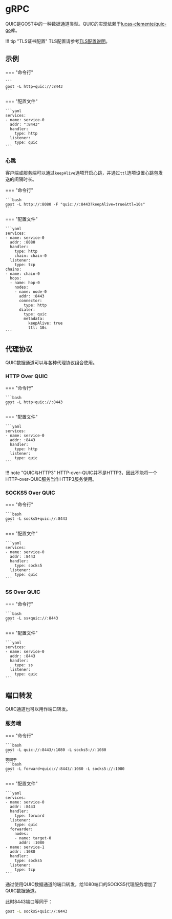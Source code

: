 # gRPC

QUIC是GOST中的一种数据通道类型。QUIC的实现依赖于[lucas-clemente/quic-go](https://pkg.go.dev/github.com/lucas-clemente/quic-go)库。

!!! tip "TLS证书配置"
    TLS配置请参考[TLS配置说明](/tutorials/tls/)。

## 示例

=== "命令行"

    ```
	gost -L http+quic://:8443
	```

=== "配置文件"

    ```yaml
	services:
	- name: service-0
	  addr: ":8443"
	  handler:
		type: http
	  listener:
		type: quic
	```

### 心跳

客户端或服务端可以通过`keepAlive`选项开启心跳，并通过`ttl`选项设置心跳包发送的间隔时长。

=== "命令行"

    ```bash
    gost -L http://:8080 -F "quic://:8443?keepAlive=true&ttl=10s"
    ```

=== "配置文件"

    ```yaml
    services:
    - name: service-0
      addr: :8080
      handler:
        type: http
        chain: chain-0
      listener:
        type: tcp
    chains:
    - name: chain-0
      hops:
      - name: hop-0
        nodes:
        - name: node-0
          addr: :8443
          connector:
            type: http
          dialer:
            type: quic
            metadata:
              keepAlive: true
              ttl: 10s
    ```

## 代理协议

QUIC数据通道可以与各种代理协议组合使用。

### HTTP Over QUIC

=== "命令行"

    ```bash
    gost -L http+quic://:8443
    ```

=== "配置文件"

    ```yaml
    services:
    - name: service-0
      addr: :8443
      handler:
        type: http
      listener:
        type: quic
    ```

!!! note "QUIC与HTTP3"
    HTTP-over-QUIC并不是HTTP3，因此不能将一个HTTP-over-QUIC服务当作HTTP3服务使用。

### SOCKS5 Over QUIC

=== "命令行"

    ```bash
    gost -L socks5+quic://:8443
    ```

=== "配置文件"

    ```yaml
    services:
    - name: service-0
      addr: :8443
      handler:
        type: socks5
      listener:
        type: quic
    ```

### SS Over QUIC

=== "命令行"

    ```bash
    gost -L ss+quic://:8443
    ```

=== "配置文件"

    ```yaml
    services:
    - name: service-0
      addr: :8443
      handler:
        type: ss
      listener:
        type: quic
    ```

## 端口转发

QUIC通道也可以用作端口转发。

### 服务端

=== "命令行"

    ```bash
    gost -L quic://:8443/:1080 -L socks5://:1080
    ```
    等同于
    ```bash
    gost -L forward+quic://:8443/:1080 -L socks5://:1080
    ```

=== "配置文件"

    ```yaml
    services:
    - name: service-0
      addr: :8443
      handler:
        type: forward
      listener:
        type: quic
      forwarder:
        nodes:
        - name: target-0
          addr: :1080
    - name: service-1
      addr: :1080
      handler:
        type: socks5
      listener:
        type: tcp
    ```

通过使用QUIC数据通道的端口转发，给1080端口的SOCKS5代理服务增加了QUIC数据通道。

此时8443端口等同于：

```bash
gost -L socks5+quic://:8443
```
